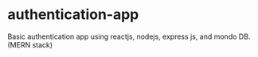 # authentication-app
Basic authentication app using reactjs, nodejs, express js, and mondo DB. (MERN stack)
